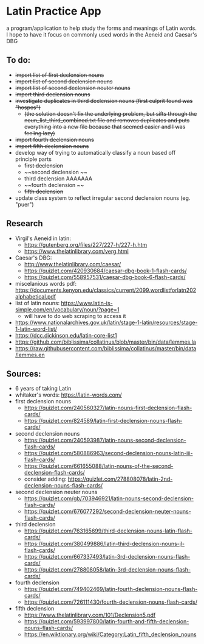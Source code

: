 # Latin Practice App

a program/application to help study the forms and meanings of Latin words. I hope to have it focus on commonly used words in the Aeneid and Caesar's DBG

## To do:
- ~~import list of first declension nouns~~
- ~~import list of second declension nouns~~
- ~~import list of second declension neuter nouns~~
- ~~import third declension nouns~~
- ~~investigate duplicates in third declension nouns (first culprit found was "hospes")~~
    - ~~(the solution doesn't fix the underlying problem, but sifts through the noun_list_third_combined.txt file and removes duplicates and puts everything into a new file because that seemed easier and I was feeling lazy)~~
- ~~import fourth declension nouns~~
- ~~import fifth declension nouns~~
- develop way of trying to automatically classify a noun based off principle parts
    - ~~first declension~~
    - ~~second declension ~~
    - third declension AAAAAAA
    - ~~fourth declension ~~
    - ~~fifth  declension~~
- update class system to reflect irregular second declension nouns (eg. "puer") 

## Research
- Virgil's Aeneid in latin: 
    - https://gutenberg.org/files/227/227-h/227-h.htm
    - https://www.thelatinlibrary.com/verg.html
- Caesar's DBG:
    - http://www.thelatinlibrary.com/caesar/
    - https://quizlet.com/420930684/caesar-dbg-book-1-flash-cards/
    - https://quizlet.com/558957531/caesar-dbg-book-6-flash-cards/
- miscelanious words pdf: https://documents.kenyon.edu/classics/current/2099.wordlistforlatn202alphabetical.pdf
- list of latin nouns: https://www.latin-is-simple.com/en/vocabulary/noun/?page=1
    - will have to do web scraping to access it
- https://www.nationalarchives.gov.uk/latin/stage-1-latin/resources/stage-1-latin-word-list/
- https://dcc.dickinson.edu/latin-core-list1
- https://github.com/biblissima/collatinus/blob/master/bin/data/lemmes.la
- https://raw.githubusercontent.com/biblissima/collatinus/master/bin/data/lemmes.en


## Sources:
- 6 years of taking Latin
- whitaker's words: https://latin-words.com/
- first declension nouns
    - https://quizlet.com/240560327/latin-nouns-first-declension-flash-cards/
    - https://quizlet.com/824589/latin-first-declension-nouns-flash-cards/
- second declension nouns
    - https://quizlet.com/240593987/latin-nouns-second-declension-flash-cards/
    - https://quizlet.com/580886963/second-declension-nouns-latin-iii-flash-cards/
    - https://quizlet.com/661655088/latin-nouns-of-the-second-declension-flash-cards/
    - consider adding: https://quizlet.com/278808078/latin-2nd-declension-nouns-flash-cards/
- second declension neuter nouns
    - https://quizlet.com/gb/703946921/latin-nouns-second-declension-flash-cards/
    - https://quizlet.com/676077292/second-declension-neuter-nouns-flash-cards/
- third declension
    - https://quizlet.com/763165699/third-declension-nouns-latin-flash-cards/
    - https://quizlet.com/380499886/latin-third-declension-nouns-jl-flash-cards/
    - https://quizlet.com/667337493/latin-3rd-declension-nouns-flash-cards/
    - https://quizlet.com/278808058/latin-3rd-declension-nouns-flash-cards/
- fourth declension
    - https://quizlet.com/749402469/latin-fourth-declension-nouns-flash-cards/
    - https://quizlet.com/726111430/fourth-declension-nouns-flash-cards/
- fifth declension
    - https://www.thelatinlibrary.com/101/Declension5.pdf
    - https://quizlet.com/593997800/latin-fourth-and-fifth-declension-nouns-flash-cards/
    - https://en.wiktionary.org/wiki/Category:Latin_fifth_declension_nouns
